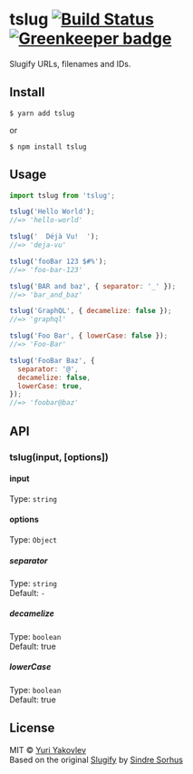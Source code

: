 # tslug [![Build Status](https://travis-ci.com/yakovlevyuri/tslug.svg?branch=master)](https://travis-ci.com/yakovlevyuri/tslug) [![Greenkeeper badge](https://badges.greenkeeper.io/yakovlevyuri/tslug.svg)](https://greenkeeper.io/)

Slugify URLs, filenames and IDs.

## Install

```
$ yarn add tslug
```

or

```
$ npm install tslug
```

## Usage

```js
import tslug from 'tslug';

tslug('Hello World');
//=> 'hello-world'

tslug('  Déjà Vu!  ');
//=> 'deja-vu'

tslug('fooBar 123 $#%');
//=> 'foo-bar-123'

tslug('BAR and baz', { separator: '_' });
//=> 'bar_and_baz'

tslug('GraphQL', { decamelize: false });
//=> 'graphql'

tslug('Foo Bar', { lowerCase: false });
//=> 'Foo-Bar'

tslug('FooBar Baz', {
  separator: '@',
  decamelize: false,
  lowerCase: true,
});
//=> 'foobar@baz'
```

## API

### tslug(input, [options])

#### input

Type: `string`

#### options

Type: `Object`

##### separator

Type: `string`\
Default: `-`

##### decamelize

Type: `boolean`\
Default: true

##### lowerCase

Type: `boolean`\
Default: true

## License

MIT © [Yuri Yakovlev](https://mynameisyuri.com)\
Based on the original [Slugify](https://github.com/sindresorhus/slugify) by [Sindre Sorhus](https://sindresorhus.com)
